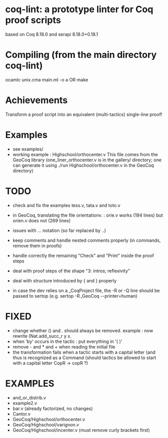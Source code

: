 # coq-lint: a prototype linter for Coq proof scripts

based on Coq 8.18.0 and serapi 8.18.0+0.18.1

# Compiling (from the main directory coq-lint)

ocamlc unix.cma main.ml -o a OR make

# Achievements

Transform a proof script into an equivalent (multi-tactics) single-line proof!

# Examples

* see examples/
* working example : Highschool/orthocenter.v
This file comes from the GeoCoq library (one_liner_orthocenter.v is in the gallery/ directory; one can generate it using ./run Highschool/orthocenter.v in the GeoCoq directory)

# TODO

* check and fix the examples tess.v, tata.v and toto.v

* in GeoCoq, translating the file orientationv. : orie.v works (194 lines) but orien.v does not (269 lines)

* issues with ... notation (so far replaced by ..)


* keep comments and handle nested comments properly (in commands, remove them in proofs)
* handle correctly the remaining "Check" and "Print" inside the proof steps

* deal with proof steps of the shape "3: intros; reflexivity"
* deal with structure introduced by { and } properly

* in case the dev relies on a _CoqProject file, the -R or -Q line should be passed to sertop (e.g. sertop -R.,GeoCoq --printer=human)

# FIXED

* change whether () and . should always be removed. example : now rewrite (Nat.add_succ_r y x.
* when 'by' occurs in the tactic : put everything in '( )'
* remove - and * and + when reading the initial file
* the transformation fails when a tactic starts with a capital letter (and thus is recognized as a Command (should tactics be allowed to start with a capital letter CopR -> copR ?)


# EXAMPLES

- and_or_distrib.v
- example2.v
- bar.v (already factorized, no changes)
- Cantor.v
- GeoCoq/Highschool/orthocenter.v
- GeoCoq/Highschool/varignon.v
- GeoCoq/Highschool/incenter.v (must remove curly brackets first)
